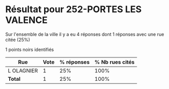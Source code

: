 # Résultat pour 252-PORTES LES VALENCE

Sur l'ensemble de la ville il y a eu 4 réponses dont 1 réponses avec une rue citée (25%)

1 points noirs identifiés

| Rue | Vote | % réponses | % Nb rues cités|
|-----|------|------------|----------------|
| L OLAGNIER | 1 | 25% | 100%|
| **Total** | 1 | 25% | 100%|
